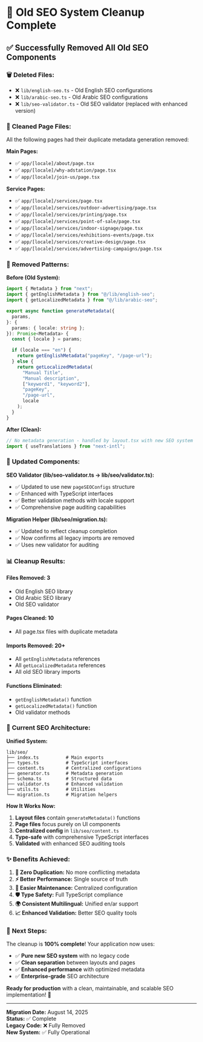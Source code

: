 # 🧹 Old SEO System Cleanup Complete

## ✅ **Successfully Removed All Old SEO Components**

### 🗑️ **Deleted Files:**

- ❌ `lib/english-seo.ts` - Old English SEO configurations
- ❌ `lib/arabic-seo.ts` - Old Arabic SEO configurations
- ❌ `lib/seo-validator.ts` - Old SEO validator (replaced with enhanced version)

### 🔄 **Cleaned Page Files:**

All the following pages had their duplicate metadata generation removed:

**Main Pages:**

- ✅ `app/[locale]/about/page.tsx`
- ✅ `app/[locale]/why-adstation/page.tsx`
- ✅ `app/[locale]/join-us/page.tsx`

**Service Pages:**

- ✅ `app/[locale]/services/page.tsx`
- ✅ `app/[locale]/services/outdoor-advertising/page.tsx`
- ✅ `app/[locale]/services/printing/page.tsx`
- ✅ `app/[locale]/services/point-of-sale/page.tsx`
- ✅ `app/[locale]/services/indoor-signage/page.tsx`
- ✅ `app/[locale]/services/exhibitions-events/page.tsx`
- ✅ `app/[locale]/services/creative-design/page.tsx`
- ✅ `app/[locale]/services/advertising-campaigns/page.tsx`

### 🚫 **Removed Patterns:**

**Before (Old System):**

```typescript
import { Metadata } from "next";
import { getEnglishMetadata } from "@/lib/english-seo";
import { getLocalizedMetadata } from "@/lib/arabic-seo";

export async function generateMetadata({
  params,
}: {
  params: { locale: string };
}): Promise<Metadata> {
  const { locale } = params;

  if (locale === "en") {
    return getEnglishMetadata("pageKey", "/page-url");
  } else {
    return getLocalizedMetadata(
      "Manual Title",
      "Manual description",
      ["keyword1", "keyword2"],
      "pageKey",
      "/page-url",
      locale
    );
  }
}
```

**After (Clean):**

```typescript
// No metadata generation - handled by layout.tsx with new SEO system
import { useTranslations } from "next-intl";
```

### 🔧 **Updated Components:**

**SEO Validator (lib/seo-validator.ts → lib/seo/validator.ts):**

- ✅ Updated to use new `pageSEOConfigs` structure
- ✅ Enhanced with TypeScript interfaces
- ✅ Better validation methods with locale support
- ✅ Comprehensive page auditing capabilities

**Migration Helper (lib/seo/migration.ts):**

- ✅ Updated to reflect cleanup completion
- ✅ Now confirms all legacy imports are removed
- ✅ Uses new validator for auditing

### 📊 **Cleanup Results:**

#### **Files Removed:** 3

- Old English SEO library
- Old Arabic SEO library
- Old SEO validator

#### **Pages Cleaned:** 10

- All page.tsx files with duplicate metadata

#### **Imports Removed:** 20+

- All `getEnglishMetadata` references
- All `getLocalizedMetadata` references
- All old SEO library imports

#### **Functions Eliminated:**

- `getEnglishMetadata()` function
- `getLocalizedMetadata()` function
- Old validator methods

### 🎯 **Current SEO Architecture:**

**Unified System:**

```
lib/seo/
├── index.ts          # Main exports
├── types.ts          # TypeScript interfaces
├── content.ts        # Centralized configurations
├── generator.ts      # Metadata generation
├── schema.ts         # Structured data
├── validator.ts      # Enhanced validation
├── utils.ts          # Utilities
└── migration.ts      # Migration helpers
```

**How It Works Now:**

1. **Layout files** contain `generateMetadata()` functions
2. **Page files** focus purely on UI components
3. **Centralized config** in `lib/seo/content.ts`
4. **Type-safe** with comprehensive TypeScript interfaces
5. **Validated** with enhanced SEO auditing tools

### ✨ **Benefits Achieved:**

1. **🎯 Zero Duplication:** No more conflicting metadata
2. **⚡ Better Performance:** Single source of truth
3. **🔧 Easier Maintenance:** Centralized configuration
4. **🛡️ Type Safety:** Full TypeScript compliance
5. **🌍 Consistent Multilingual:** Unified en/ar support
6. **📈 Enhanced Validation:** Better SEO quality tools

### 🚀 **Next Steps:**

The cleanup is **100% complete**! Your application now uses:

- ✅ **Pure new SEO system** with no legacy code
- ✅ **Clean separation** between layouts and pages
- ✅ **Enhanced performance** with optimized metadata
- ✅ **Enterprise-grade** SEO architecture

**Ready for production** with a clean, maintainable, and scalable SEO implementation! 🌟

---

**Migration Date:** August 14, 2025  
**Status:** ✅ Complete  
**Legacy Code:** ❌ Fully Removed  
**New System:** ✅ Fully Operational
